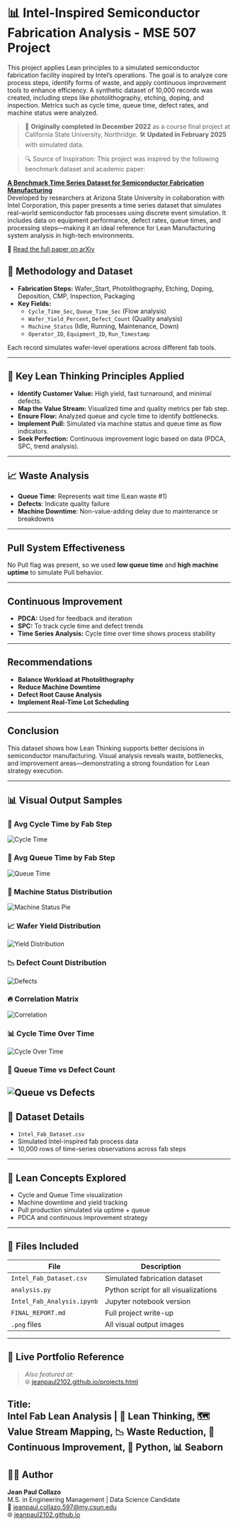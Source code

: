 # 📊 Intel-Inspired Semiconductor Fabrication Analysis - MSE 507 Project

This project applies Lean principles to a simulated semiconductor fabrication facility inspired by Intel’s operations. 
The goal is to analyze core process steps, identify forms of waste, and apply continuous improvement tools to enhance efficiency. A synthetic dataset of 10,000 records was created, including steps like photolithography, etching, doping, and inspection. 
Metrics such as cycle time, queue time, defect rates, and machine status were analyzed.

> 🔄 **Originally completed in December 2022** as a course final project at California State University, Northridge.
>  🛠️ **Updated in February 2025** with simulated data.


>🔍 Source of Inspiration:
This project was inspired by the following benchmark dataset and academic paper:

**[A Benchmark Time Series Dataset for Semiconductor Fabrication Manufacturing](https://arxiv.org/abs/2408.09307)**  
Developed by researchers at Arizona State University in collaboration with Intel Corporation, this paper presents a time series dataset that simulates real-world semiconductor fab processes using discrete event simulation. It includes data on equipment performance, defect rates, queue times, and processing steps—making it an ideal reference for Lean Manufacturing system analysis in high-tech environments.

📄 [Read the full paper on arXiv](https://arxiv.org/pdf/2408.09307)


## 📌 Methodology and Dataset

- **Fabrication Steps:** Wafer_Start, Photolithography, Etching, Doping, Deposition, CMP, Inspection, Packaging  
- **Key Fields:**
  - `Cycle_Time_Sec`, `Queue_Time_Sec` (Flow analysis)
  - `Wafer_Yield_Percent`, `Defect_Count` (Quality analysis)
  - `Machine_Status` (Idle, Running, Maintenance, Down)
  - `Operator_ID`, `Equipment_ID`, `Run_Timestamp`

Each record simulates wafer-level operations across different fab tools.

---

## 🔧  Key Lean Thinking Principles Applied

- **Identify Customer Value:** High yield, fast turnaround, and minimal defects.
- **Map the Value Stream:** Visualized time and quality metrics per fab step.
- **Ensure Flow:** Analyzed queue and cycle time to identify bottlenecks.
- **Implement Pull:** Simulated via machine status and queue time as flow indicators.
- **Seek Perfection:** Continuous improvement logic based on data (PDCA, SPC, trend analysis).

---

## 📈 Waste Analysis

- **Queue Time**: Represents wait time (Lean waste #1)
- **Defects**: Indicate quality failure
- **Machine Downtime**: Non-value-adding delay due to maintenance or breakdowns

---

## Pull System Effectiveness

No Pull flag was present, so we used **low queue time** and **high machine uptime** to simulate Pull behavior.

---

## Continuous Improvement

- **PDCA:** Used for feedback and iteration
- **SPC:** To track cycle time and defect trends
- **Time Series Analysis:** Cycle time over time shows process stability

---

## Recommendations

- **Balance Workload at Photolithography**
- **Reduce Machine Downtime**
- **Defect Root Cause Analysis**
- **Implement Real-Time Lot Scheduling**

---

## Conclusion

This dataset shows how Lean Thinking supports better decisions in semiconductor manufacturing. 
Visual analysis reveals waste, bottlenecks, and improvement areas—demonstrating a strong foundation for Lean strategy execution.

---

## 📊 Visual Output Samples

### 🔧 Avg Cycle Time by Fab Step
![Cycle Time](cycle_time_by_step.png)

### 🔧 Avg Queue Time by Fab Step
![Queue Time](queue_time_by_step.png)

### 🥧 Machine Status Distribution
![Machine Status Pie](machine_status_pie.png)

### 📈 Wafer Yield Distribution
![Yield Distribution](wafer_yield_distribution.png)

### 📉 Defect Count Distribution
![Defects](defect_distribution.png)

### 🔥 Correlation Matrix
![Correlation](correlation_matrix.png)

### 📊 Cycle Time Over Time
![Cycle Over Time](cycle_time_over_time.png)

### 📌 Queue Time vs Defect Count
![Queue vs Defects](queue_vs_defects.png)
---

## 🧪 Dataset Details

- `Intel_Fab_Dataset.csv`  
- Simulated Intel-inspired fab process data  
- 10,000 rows of time-series observations across fab steps  

---

## 🔧 Lean Concepts Explored

- Cycle and Queue Time visualization  
- Machine downtime and yield tracking  
- Pull production simulated via uptime + queue  
- PDCA and continuous improvement strategy  

---

## 📁 Files Included

| File | Description |
|------|-------------|
| `Intel_Fab_Dataset.csv` | Simulated fabrication dataset |
| `analysis.py` | Python script for all visualizations |
| `Intel_Fab_Analysis.ipynb` | Jupyter notebook version |
| `FINAL_REPORT.md` | Full project write-up |
| `.png` files | All visual output images |

---

## 🔗 Live Portfolio Reference

> _Also featured at:_  
> 🌐 [jeanpaul2102.github.io/projects.html](https://jeanpaul2102.github.io/projects.html)

**Title:**  
Intel Fab Lean Analysis | 🧠 Lean Thinking, 🗺️ Value Stream Mapping, 📉 Waste Reduction, 🔁 Continuous Improvement, 🐍 Python, 📊 Seaborn
--- 



## 👨‍🎓 Author

**Jean Paul Collazo**  
M.S. in Engineering Management | Data Science Candidate  
📧 [jeanpaul.collazo.597@my.csun.edu](mailto:jeanpaul.collazo.597@my.csun.edu)  
🌐 [jeanpaul2102.github.io](https://jeanpaul2102.github.io)
